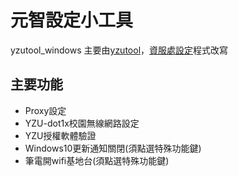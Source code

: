 # 元智設定小工具
yzutool_windows
主要由[yzutool](https://github.com/Oschangkai/yzuTool)，[資服處設定](http://www.yzu.edu.tw/admin/is/)程式改寫

## 主要功能
- Proxy設定
- YZU-dot1x校園無線網路設定
- YZU授權軟體驗證
- Windows10更新通知關閉(須點選特殊功能鍵)
- 筆電開wifi基地台(須點選特殊功能鍵)
